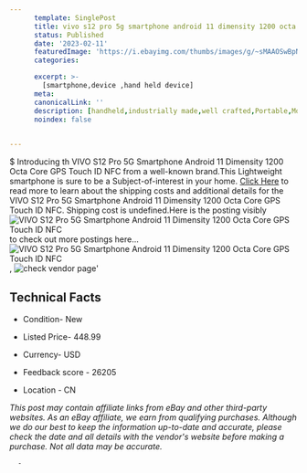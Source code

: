 ```yaml
---
      template: SinglePost
      title: vivo s12 pro 5g smartphone android 11 dimensity 1200 octa core gps touch id nfc
      status: Published
      date: '2023-02-11'
      featuredImage: 'https://i.ebayimg.com/thumbs/images/g/~sMAAOSwBpNhzo8J/s-l225.jpg'
      categories: 

      excerpt: >-
        [smartphone,device ,hand held device]
      meta:
      canonicalLink: ''
      description: [handheld,industrially made,well crafted,Portable,Mobile,Compact,Convenient,Lightweight,Maneuverable,Man-portable,Miniature,Carriable,Hand-held,Light,Holdable,Transportable,Mobile device,Pocket-sized,On-the-go,Wireless,Cordless,Compact size,Convenient size, smartphone,device ,hand held device]
      noindex: false
      

---
```

$
      Introducing th VIVO S12 Pro 5G Smartphone Android 11 Dimensity 1200 Octa Core GPS Touch ID NFC from a well-known brand.This Lightweight smartphone is sure to be a Subject-of-interest in your home. [Click Here](https://www.ebay.com/itm/185237509662?hash=item2b2104161e%3Ag%3A%7EsMAAOSwBpNhzo8J&mkevt=1&mkcid=1&mkrid=711-53200-19255-0&campid=%253CePNCampaignId%253E&customid=%253CreferenceId%253E&toolid=10049) to read more to learn about the shipping costs and additional details for the VIVO S12 Pro 5G Smartphone Android 11 Dimensity 1200 Octa Core GPS Touch ID NFC. Shipping cost is undefined.Here is the posting visibly ![VIVO S12 Pro 5G Smartphone Android 11 Dimensity 1200 Octa Core GPS Touch ID NFC](https://i.ebayimg.com/thumbs/images/g/~sMAAOSwBpNhzo8J/s-l225.jpg) to check out more postings here... ![VIVO S12 Pro 5G Smartphone Android 11 Dimensity 1200 Octa Core GPS Touch ID NFC](https://i.ebayimg.com/images/g/~sMAAOSwBpNhzo8J/s-l960.jpg), ![check vendor page](https://origin-galleryplus.ebayimg.com/ws/web/185237509662_2_0_1/225x225.jpg,https://origin-galleryplus.ebayimg.com/ws/web/185237509662_3_0_1/225x225.jpg,https://origin-galleryplus.ebayimg.com/ws/web/185237509662_4_0_1/225x225.jpg,https://origin-galleryplus.ebayimg.com/ws/web/185237509662_5_0_1/225x225.jpg,https://origin-galleryplus.ebayimg.com/ws/web/185237509662_6_0_1/225x225.jpg,https://origin-galleryplus.ebayimg.com/ws/web/185237509662_7_0_1/225x225.jpg,https://origin-galleryplus.ebayimg.com/ws/web/185237509662_8_0_1/225x225.jpg)'

      

 ## Technical Facts 



     
      

 - Condition- New 


      

 - Listed Price- 448.99 


      

 - Currency- USD 


      

 - Feedback score - 26205 


      

 - Location - CN 


      
      

 *_This post may contain affiliate links from eBay and other third-party websites. As an eBay affiliate, we earn from qualifying purchases. Although we do our best to keep the information up-to-date and accurate, please check the date and all details with the vendor's website before making a purchase. Not all data may be accurate._*




      -
